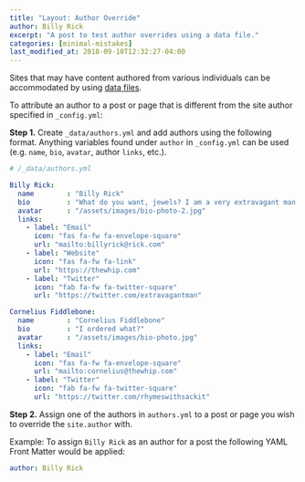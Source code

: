```yaml
---
title: "Layout: Author Override"
author: Billy Rick
excerpt: "A post to test author overrides using a data file."
categories: [minimal-mistakes]
last_modified_at: 2018-09-10T12:32:27-04:00
---
```


Sites that may have content authored from various individuals can be accommodated by using [data files](https://jekyllrb.com/docs/datafiles/).

To attribute an author to a post or page that is different from the site author specified in `_config.yml`:

**Step 1.** Create `_data/authors.yml` and add authors using the following format. Anything variables found under `author` in `_config.yml` can be used (e.g. `name`, `bio`, `avatar`, author `links`, etc.).

```yaml
# /_data/authors.yml

Billy Rick:
  name        : "Billy Rick"
  bio         : "What do you want, jewels? I am a very extravagant man."
  avatar      : "/assets/images/bio-photo-2.jpg"
  links:
    - label: "Email"
      icon: "fas fa-fw fa-envelope-square"
      url: "mailto:billyrick@rick.com"
    - label: "Website"
      icon: "fas fa-fw fa-link"
      url: "https://thewhip.com"
    - label: "Twitter"
      icon: "fab fa-fw fa-twitter-square"
      url: "https://twitter.com/extravagantman"

Cornelius Fiddlebone:
  name        : "Cornelius Fiddlebone"
  bio         : "I ordered what?"
  avatar      : "/assets/images/bio-photo.jpg"
  links:
    - label: "Email"
      icon: "fas fa-fw fa-envelope-square"
      url: "mailto:cornelius@thewhip.com"
    - label: "Twitter"
      icon: "fab fa-fw fa-twitter-square"
      url: "https://twitter.com/rhymeswithsackit"
```

**Step 2.** Assign one of the authors in `authors.yml` to a post or page you wish to override the `site.author` with. 

Example: To assign `Billy Rick` as an author for a post the following YAML Front Matter would be applied:

```yaml
author: Billy Rick
```
